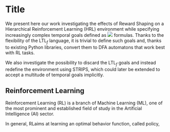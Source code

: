 
# Title

We present here our work investigating the effects of Reward Shaping on a Hierarchical Reinforcement Learning (HRL) environment while specifying increasingly complex temporal goals defined as <img src="https://latex.codecogs.com/gif.latex?\text { LTL } _f " /> formulas. Thanks to the flexibility of the LTL$_f$ language, it is trivial to define such goals and, thanks to existing Python libraries, convert them to DFA automatons that work best with RL tasks.
    
We also investigate the possibility to discard the LTL$_f$ goals and instead redefine the environment using STRIPS, which could later be extended to accept a multitude of temporal goals implicitly. 

## Reinforcement Learning
Reinforcement Learning (RL) is a branch of Machine Learning (ML), one of the most prominent and established field of study in the Artificial Intelligence (AI) sector.

In general, RLaims at learning an optimal behavior function, called policy, 